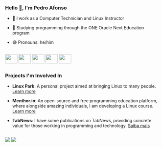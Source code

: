 ### Hello 👋, I'm Pedro Afonso

- 🔭 I work as a Computer Technician and Linux Instructor

- 🌱 Studying programming through the ONE Oracle Next Education program

- 😄 Pronouns: he/him

<br>
  
<div style="display: inline_block;">
  <img align="center" height="30" width="40" src="https://cdn.jsdelivr.net/gh/devicons/devicon/icons/linux/linux-original.svg"/>
  <img align="center" height="30" width="40" src="https://cdn.jsdelivr.net/gh/devicons/devicon/icons/html5/html5-original.svg"/>
  <img align="center" height="30" width="40" src="https://cdn.jsdelivr.net/gh/devicons/devicon/icons/css3/css3-original.svg"/>
  <img align="center" height="30" width="40" src="https://cdn.jsdelivr.net/gh/devicons/devicon/icons/bootstrap/bootstrap-original.svg"/>
  <img align="center" height="30" width="40" src="https://cdn.jsdelivr.net/gh/devicons/devicon/icons/javascript/javascript-original.svg"/>
</div>

##

### Projects I'm Involved In
- __Linux Park__: A personal project aimed at bringing Linux to many people. [Learn more](https://www.tabnews.com.br/pedromclaro/welcome-to-linux-park)
  
- __Menthor.io__: An open-source and free programming education platform, where alongside amazing individuals, I am developing a Linux course. [Learn more](https://menthor.io)
  
- __TabNews__: I have some publications on TabNews, providing concrete value for those working in programming and technology. [Saiba mais](https://www.tabnews.com.br/pedromclaro)

##

<a href= "https://www.linkedin.com/in/pedroafonsomclaro"><img src="https://img.shields.io/badge/LinkedIn-0077B5?style=for-the-badge&logo=linkedin&logoColor=white"></a>
<a href= "mailto:1p3dro4fons0@gmail.com"><img src= "https://img.shields.io/badge/Gmail-D14836?style=for-the-badge&logo=gmail&logoColor=white"></a>


